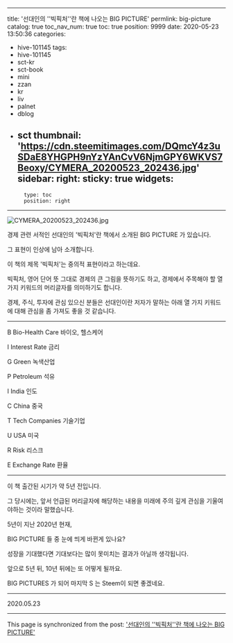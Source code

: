 
---
title: '선대인의 ''빅픽처''란 책에 나오는 BIG PICTURE'
permlink: big-picture
catalog: true
toc_nav_num: true
toc: true
position: 9999
date: 2020-05-23 13:50:36
categories:
- hive-101145
tags:
- hive-101145
- sct-kr
- sct-book
- mini
- zzan
- kr
- liv
- palnet
- dblog
- sct
thumbnail: 'https://cdn.steemitimages.com/DQmcY4z3uSDaE8YHGPH9nYzYAnCvV6NjmGPY6WKVS7Beoxy/CYMERA_20200523_202436.jpg'
sidebar:
    right:
        sticky: true
widgets:
    -
        type: toc
        position: right
---


![CYMERA_20200523_202436.jpg](https://cdn.steemitimages.com/DQmcY4z3uSDaE8YHGPH9nYzYAnCvV6NjmGPY6WKVS7Beoxy/CYMERA_20200523_202436.jpg)

경제 관련 서적인 선대인의 '빅픽처'란 책에서 소개된 BIG PICTURE 가 있습니다.

그 표현이 인상에 남아 소개합니다.

이 책의 제목 '빅픽처'는 중의적 표현이라고 하는데요.

빅픽처, 영어 단어 뜻 그대로 경제의 큰 그림을 뜻하기도 하고, 경제에서 주목해야 할 열 가지 키워드의 머리글자를 의미하기도 합니다.

경제, 주식, 투자에 관심 있으신 분들은 선대인이란 저자가 말하는 아래 열 가지 키워드에 대해 관심을 좀 가져도 좋을 것 같습니다.

***

B Bio-Health Care 바이오, 헬스케어 

I Interest Rate 금리

G Green 녹색산업

P Petroleum 석유

I India 인도

C China 중국

T Tech Companies 기술기업

U USA 미국

R Risk 리스크

E Exchange Rate 환율

***

이 책 출간된 시기가 약 5년 전입니다.

그 당시에는, 앞서 언급된 머리글자에 해당하는 내용을 미래에 주의 깊게 관심을 기울여야하는 것이라 말했습니다.

5년이 지난 2020년 현재,

BIG PICTURE 들 중 눈에 띄게 바뀐게 있나요?

성장을 기대했다면 기대보다는 많이 못미치는 결과가 아닐까 생각됩니다.

앞으로 5년 뒤, 10년 뒤에는 또 어떻게 될까요.

BIG PICTURES 가 되어 마지막 S 는 Steem이 되면 좋겠네요.

***

2020.05.23

- - -

This page is synchronized from the post: ['선대인의 ''빅픽처''란 책에 나오는 BIG PICTURE'](https://steemit.com/@lucky2015/big-picture)
